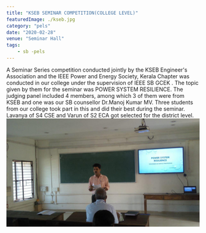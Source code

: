 ```yaml
---
title: "KSEB SEMINAR COMPETITION(COLLEGE LEVEL)"
featuredImage: ./kseb.jpg
category: "pels"
date: "2020-02-28"
venue: "Seminar Hall"
tags:
    - sb -pels
---
```

A Seminar Series competition conducted jointly by the KSEB Engineer's Association and the IEEE Power and Energy Society, Kerala Chapter was conducted in our college under the supervision of IEEE SB GCEK . The topic given by them for the seminar was POWER SYSTEM RESILIENCE. The judging panel included 4 members, among which 3 of them were from KSEB and one was our SB counsellor Dr.Manoj Kumar MV. Three students from our college took part in this and did their best during the seminar. Lavanya of S4 CSE and Varun of S2 ECA got selected for the district level.
![KSEB](./kseb1.jpg)
